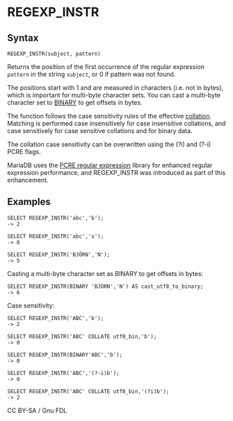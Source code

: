 # REGEXP\_INSTR

## Syntax

```
REGEXP_INSTR(subject, pattern)
```

Returns the position of the first occurrence of the regular expression `pattern` in the string `subject`, or 0 if pattern was not found.

The positions start with 1 and are measured in characters (i.e. not in bytes), which is important for multi-byte character sets. You can cast a multi-byte character set to [BINARY](../../../data-types/string-data-types/binary.md) to get offsets in bytes.

The function follows the case sensitivity rules of the effective [collation](../../../data-types/string-data-types/character-sets/). Matching is performed case insensitively for case insensitive collations, and case sensitively for case sensitive collations and for binary data.

The collation case sensitivity can be overwritten using the (?i) and (?-i) PCRE flags.

MariaDB uses the [PCRE regular expression](pcre.md) library for enhanced regular expression performance, and REGEXP\_INSTR was introduced as part of this enhancement.

## Examples

```
SELECT REGEXP_INSTR('abc','b');
-> 2

SELECT REGEXP_INSTR('abc','x');
-> 0

SELECT REGEXP_INSTR('BJÖRN','N');
-> 5
```

Casting a multi-byte character set as BINARY to get offsets in bytes:

```
SELECT REGEXP_INSTR(BINARY 'BJÖRN','N') AS cast_utf8_to_binary;
-> 6
```

Case sensitivity:

```
SELECT REGEXP_INSTR('ABC','b');
-> 2

SELECT REGEXP_INSTR('ABC' COLLATE utf8_bin,'b');
-> 0

SELECT REGEXP_INSTR(BINARY'ABC','b');
-> 0

SELECT REGEXP_INSTR('ABC','(?-i)b');
-> 0

SELECT REGEXP_INSTR('ABC' COLLATE utf8_bin,'(?i)b');
-> 2
```

CC BY-SA / Gnu FDL
